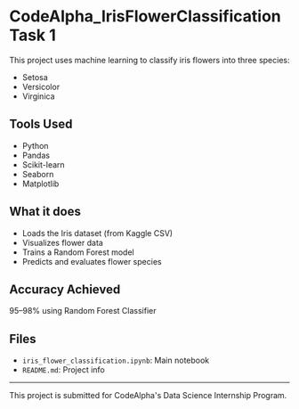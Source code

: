 # 	CodeAlpha_IrisFlowerClassification Task 1 

This project uses machine learning to classify iris flowers into three species:  
- Setosa  
- Versicolor  
- Virginica  

## Tools Used
- Python
- Pandas
- Scikit-learn
- Seaborn
- Matplotlib

## What it does
- Loads the Iris dataset (from Kaggle CSV)
- Visualizes flower data
- Trains a Random Forest model
- Predicts and evaluates flower species

## Accuracy Achieved
95–98% using Random Forest Classifier

## Files
- `iris_flower_classification.ipynb`: Main notebook
- `README.md`: Project info

---

This project is submitted for CodeAlpha's Data Science Internship Program.
